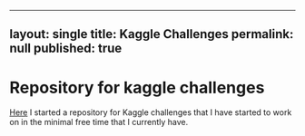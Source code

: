
---
layout: single
title: Kaggle Challenges 
permalink: null
published: true
---


# Repository for kaggle challenges
[Here](https://github.com/richkylet/kaggleChallenges) I started a repository for Kaggle challenges that I have started to work on in the minimal free time that I currently have. 
